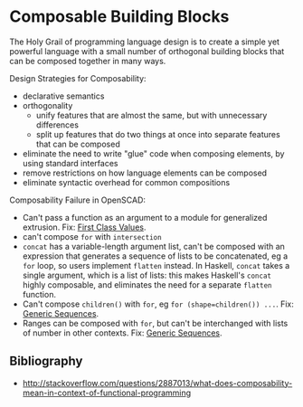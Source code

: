 # Composable Building Blocks

The Holy Grail of programming language design
is to create a simple yet powerful language
with a small number of orthogonal building blocks
that can be composed together in many ways.

Design Strategies for Composability:
* declarative semantics
* orthogonality
  * unify features that are almost the same, but with unnecessary differences
  * split up features that do two things at once into separate features that can be composed
* eliminate the need to write "glue" code when composing elements, by using standard interfaces
* remove restrictions on how language elements can be composed
* eliminate syntactic overhead for common compositions

Composability Failure in OpenSCAD:
* Can't pass a function as an argument to a module for generalized extrusion.
  Fix: [First Class Values](First_Class_Values.md).
* can't compose `for` with `intersection`
* `concat` has a variable-length argument list, can't be composed with an expression that generates a sequence of lists to be concatenated, eg a `for` loop, so users implement `flatten` instead. In Haskell, `concat` takes a single argument, which is a list of lists: this makes Haskell's `concat` highly composable, and eliminates the need for a separate `flatten` function.
* Can't compose `children()` with `for`, eg `for (shape=children()) ...`.
  Fix: [Generic Sequences](Sequences.md).
* Ranges can be composed with `for`, but can't be interchanged with lists of number
  in other contexts. Fix: [Generic Sequences](Sequences.md).

## Bibliography
* http://stackoverflow.com/questions/2887013/what-does-composability-mean-in-context-of-functional-programming

